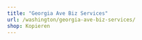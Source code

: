 ```yaml
---
title: "Georgia Ave Biz Services"
url: /washington/georgia-ave-biz-services/
shop: Kopieren
---
```

